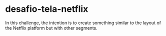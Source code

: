 # desafio-tela-netflix
In this challenge, the intention is to create something similar to the layout of the Netflix platform but with other segments.
